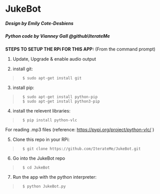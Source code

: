 # JukeBot
##### Design by Emily Cote-Desbiens
##### Python code by Vianney Gall @github\IterateMe<br>
  
  
**STEPS TO SETUP THE RPi FOR THIS APP:**
(From the command prompt)

1) Update, Upgrade & enable audio output

2) install git:
>       $ sudo apt-get install git

3) install pip:
>       $ sudo apt-get install python-pip
>       $ sudo apt-get install python3-pip

4) install the relevent libraries:
>       $ pip install python-vlc
For reading .mp3 files (reference: https://pypi.org/project/python-vlc/ )

        
5) Clone this repo in your RPi:
>       $ git clone https://github.com/IterateMe/JukeBot.git

6) Go into the JukeBot repo
>       $ cd JukeBot
        
7) Run the app with the python interpreter:
>       $ python JukeBot.py
